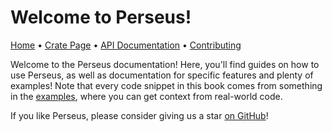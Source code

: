 # Welcome to Perseus!

[Home][repo] • [Crate Page][crate] • [API Documentation][docs] • [Contributing][contrib]

Welcome to the Perseus documentation! Here, you'll find guides on how to use Perseus, as well as documentation for specific features and plenty of examples! Note that every code snippet in this book comes from something in the [examples](https://github.com/framesurge/perseus/tree/main/examples), where you can get context from real-world code.

If you like Perseus, please consider giving us a star [on GitHub](https://github.com/framesurge/perseus)!

[repo]: https://github.com/framesurge/perseus
[crate]: https://crates.io/crates/perseus
[docs]: https://docs.rs/perseus
[contrib]: ./CONTRIBUTING.md
